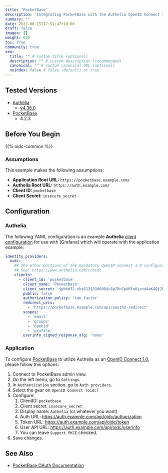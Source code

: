 ```yaml
---
title: "PocketBase"
description: "Integrating PocketBase with the Authelia OpenID Connect 1.0 Provider."
summary: ""
date: 2022-06-15T17:51:47+10:00
draft: false
images: []
weight: 620
toc: true
community: true
seo:
  title: "" # custom title (optional)
  description: "" # custom description (recommended)
  canonical: "" # custom canonical URL (optional)
  noindex: false # false (default) or true
---
```


## Tested Versions

* [Authelia]
  * [v4.38.0](https://github.com/authelia/authelia/releases/tag/v4.38.0)
* [PocketBase](https://pocketbase.io/docs/authentication/#oauth2-integration)
  * 4.2.3

## Before You Begin

{{% oidc-common %}}

### Assumptions

This example makes the following assumptions:

* __Application Root URL:__ `https://pocketbase.example.com/`
* __Authelia Root URL:__ `https://auth.example.com/`
* __Client ID:__ `pocketbase`
* __Client Secret:__ `insecure_secret`

## Configuration

### Authelia

The following YAML configuration is an example __Authelia__ [client configuration] for use with [Grafana] which will
operate with the application example:

```yaml {title="configuration.yml"}
identity_providers:
  oidc:
    ## The other portions of the mandatory OpenID Connect 1.0 configuration go here.
    ## See: https://www.authelia.com/c/oidc
    clients:
      - client_id: 'pocketbase'
        client_name: 'PocketBase'
        client_secret: '$pbkdf2-sha512$310000$c8p78n7pUMln0jzvd4aK4Q$JNRBzwAo0ek5qKn50cFzzvE9RXV88h1wJn5KGiHrD0YKtZaR/nCb2CJPOsKaPK0hjf.9yHxzQGZziziccp6Yng'  # The digest of 'insecure_secret'.
        public: false
        authorization_policy: 'two_factor'
        redirect_uris:
          - 'https://pocketbase.example.com/api/oauth2-redirect'
        scopes:
          - 'email'
          - 'groups'
          - 'openid'
          - 'profile'
        userinfo_signed_response_alg: 'none'
```

### Application

To configure [PocketBase] to utilize Authelia as an [OpenID Connect 1.0], please follow this options:

1. Connect to PocketBase admin view.
2. On the left menu, go to `Settings`.
3. In `Authentication` section, go to `Auth providers`.
4. Select the gear on `OpenID Connect (oidc)`
5. Configure:
   1. ClientID: `pocketbase`
   2. Client secret: `insecure_secret`
   3. Display name: `Authelia` (or whatever you want)
   4. Auth URL: https://auth.example.com/api/oidc/authorization
   5. Token URL: https://auth.example.com/api/oidc/token
   6. User API URL: https://auth.example.com/api/oidc/userinfo
   7. You can leave `Support PKCE` checked.
6. Save changes.

## See Also

* [PocketBase OAuth Documentation](https://pocketbase.io/docs/authentication/#oauth2-integration)

[Authelia]: https://www.authelia.com
[PocketBase]: https://pocketbase.io
[OpenID Connect 1.0]: ../../openid-connect/introduction.md
[client configuration]: ../../../configuration/identity-providers/openid-connect/clients.md
